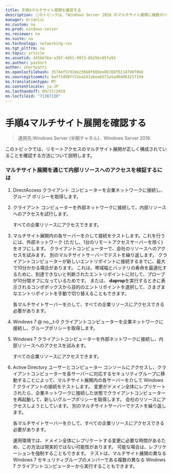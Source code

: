 ```yaml
---
title: 手順4マルチサイト展開を確認する
description: このトピックは、「Windows Server 2016 のマルチサイト展開に複数のリモートアクセスサーバーを展開する」の一部です。
manager: brianlic
ms.custom: na
ms.prod: windows-server
ms.reviewer: na
ms.suite: na
ms.technology: networking-ras
ms.tgt_pltfrm: na
ms.topic: article
ms.assetid: 345b676a-a397-4d51-9973-8b25bc05fa55
ms.author: pashort
author: shortpatti
ms.openlocfilehash: 3574ef57d18e23668f08dee8b768f0114790f0b8
ms.sourcegitcommit: 6aff3d88ff22ea141a6ea6572a5ad8dd6321f199
ms.translationtype: MT
ms.contentlocale: ja-JP
ms.lasthandoff: 09/27/2019
ms.locfileid: "71367130"
---
```

# <a name="step-4-verify-the-multisite-deployment"></a>手順4マルチサイト展開を確認する

>適用先:Windows Server (半期チャネル)、Windows Server 2016

このトピックでは、リモートアクセスのマルチサイト展開が正しく構成されていることを確認する方法について説明します。  
  
### <a name="to-verify-access-to-internal-resources-through-the-multisite-deployment"></a>マルチサイト展開を通じて内部リソースへのアクセスを検証するには  
  
1.  DirectAccess クライアント コンピューターを企業ネットワークに接続し、グループ ポリシーを取得します。  
  
2.  クライアント コンピューターを外部ネットワークに接続して、内部リソースへのアクセスを試行します。  
  
    すべての企業リソースにアクセスできます。  
  
3.  マルチサイト展開内の各サーバーを介して接続をテストします。これを行うには、外部ネットワーク (ただし、1台のリモートアクセスサーバーを除く) をオフにします。 クライアントコンピューターで、会社のリソースへのアクセスを試みます。 別のマルチサイトサーバーでテストを繰り返します。 クライアントコンピューターが新しいエントリポイントに接続するまでに、最大で10分かかる場合があります。 これは、帯域幅とバッテリの寿命を最適化するために、到達できないと判断されたエントリポイントに対して、プローブが10分間オフになっているためです。 または、 **daprop**を実行するときに表示されるコンボボックスから目的のエントリポイントを選択して、さまざまなエントリポイントを手動で切り替えることもできます。  
  
    各マルチサイトサーバーを介して、すべての企業リソースにアクセスできる必要があります。  
  
4.  Windows 7 @ no__t-0 クライアントコンピューターを企業ネットワークに接続し、グループポリシーを取得します。  
  
5.  Windows 7 クライアントコンピューターを外部ネットワークに接続し、内部リソースへのアクセスを試みます。  
  
    すべての企業リソースにアクセスできます。  
  
6.  Active Directory ユーザーとコンピューター コンソールにアクセスし、クライアントコンピューターを各サーバーに対応するセキュリティグループに移動することによって、マルチサイト展開内の各サーバーを介して Windows 7 クライアントの接続をテストします。 変更がドメイン全体にレプリケートされたら、企業ネットワークに接続した状態でクライアントコンピューターを再起動して、新しいグループポリシーを取得します。 会社のリソースにアクセスしようとしています。 別のマルチサイトサーバーでテストを繰り返します。  
  
    各マルチサイトサーバーを介して、すべての企業リソースにアクセスできる必要があります。  
  
    運用環境では、ドメイン全体にレプリケートする変更に必要な時間があるため、この方法は現実的ではない可能性があります。 可能な場合は、レプリケーションを強制することもできます。 テストは、マルチサイト展開の異なる Windows 7 セキュリティグループのメンバーである複数の異なる Windows 7 クライアントコンピューターから実行することもできます。  
  


